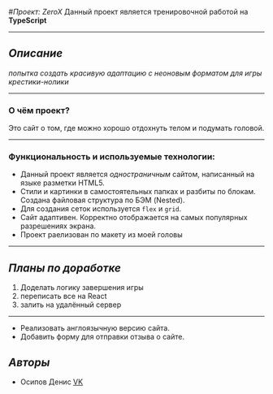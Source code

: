 #*Проект: ZeroX*
Данный проект является тренировочной работой на **TypeScript**

---
## *Описание*
  _попытка создать красивую адаптацию с неоновым форматом для игры крестики-нолики_

----
### **О чём проект?**

Это сайт о том, где можно хорошо отдохнуть телом и подумать головой.

---
  ### **Функциональность и используемые технологии:**

* Данный проект является *одностраничным* сайтом, написанный на языке разметки HTML5.
* Стили и картинки в самостоятельных папках и разбиты по блокам. Создана файловая структура по БЭМ (Nested).
* Для создания сеток используется  `flex` и `grid`.
* Сайт адаптивен. Корректно отображается на самых популярных разрешениях экрана.
* Проект раелизован по макету из моей головы

---
## *Планы по доработке*
 1. Доделать логику завершения игры
 2. переписать все на React
 3. залить на удалённый сервер

---

- Реализовать англоязычную версию сайта.
- Добавить форму для отправки отзыва о сайте.

## *Авторы*
- Осипов Денис [VK](https://vk.com/ddenios)
